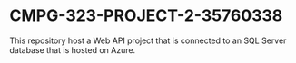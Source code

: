 # CMPG-323-PROJECT-2-35760338
This repository host a Web API project that is connected to an SQL Server database that is hosted on Azure.

